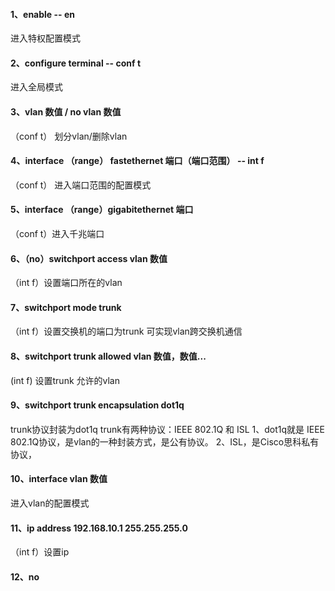 #### 1、enable -- en
进入特权配置模式
#### 2、configure terminal -- conf t
进入全局模式
#### 3、vlan 数值 / no vlan 数值
（conf t） 划分vlan/删除vlan
#### 4、interface （range） fastethernet 端口（端口范围） -- int f 
（conf t） 进入端口范围的配置模式
#### 5、interface （range）gigabitethernet 端口 
（conf t）进入千兆端口
#### 6、（no）switchport access vlan 数值 
（int f）设置端口所在的vlan 
#### 7、switchport mode trunk
（int f）设置交换机的端口为trunk 可实现vlan跨交换机通信
#### 8、switchport trunk allowed vlan 数值，数值...
 (int f) 设置trunk 允许的vlan
#### 9、switchport trunk encapsulation dot1q 
trunk协议封装为dot1q
trunk有两种协议：IEEE 802.1Q 和 ISL
1、dot1q就是 IEEE 802.1Q协议，是vlan的一种封装方式，是公有协议。
2、ISL，是Cisco思科私有协议，
#### 10、interface vlan 数值
进入vlan的配置模式
#### 11、ip address 192.168.10.1 255.255.255.0
（int f）设置ip
#### 12、no